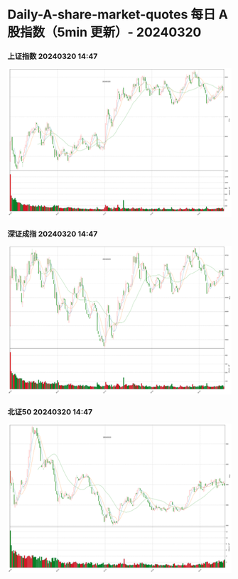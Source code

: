 
# Daily-A-share-market-quotes 每日 A 股指数（5min 更新）- 20240320

### 上证指数 20240320 14:47
![](./fig/2024/3/20240320-sh000001.png)

### 深证成指 20240320 14:47
![](./fig/2024/3/20240320-sz399001.png)

### 北证50 20240320 14:47
![](./fig/2024/3/20240320-bj899050.png)
